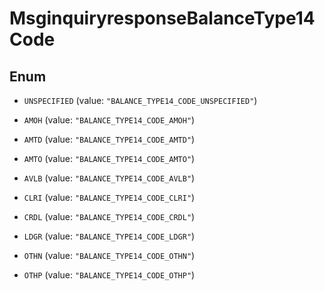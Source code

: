 

# MsginquiryresponseBalanceType14Code

## Enum


* `UNSPECIFIED` (value: `"BALANCE_TYPE14_CODE_UNSPECIFIED"`)

* `AMOH` (value: `"BALANCE_TYPE14_CODE_AMOH"`)

* `AMTD` (value: `"BALANCE_TYPE14_CODE_AMTD"`)

* `AMTO` (value: `"BALANCE_TYPE14_CODE_AMTO"`)

* `AVLB` (value: `"BALANCE_TYPE14_CODE_AVLB"`)

* `CLRI` (value: `"BALANCE_TYPE14_CODE_CLRI"`)

* `CRDL` (value: `"BALANCE_TYPE14_CODE_CRDL"`)

* `LDGR` (value: `"BALANCE_TYPE14_CODE_LDGR"`)

* `OTHN` (value: `"BALANCE_TYPE14_CODE_OTHN"`)

* `OTHP` (value: `"BALANCE_TYPE14_CODE_OTHP"`)



